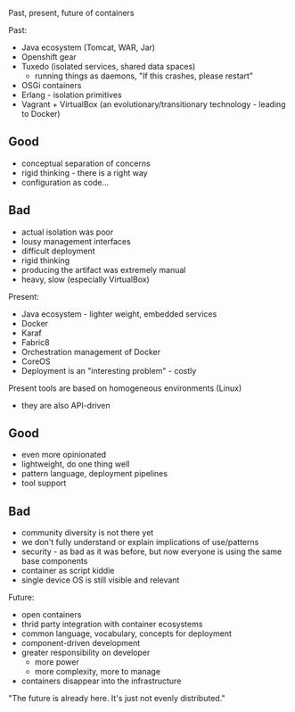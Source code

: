 Past, present, future of containers

Past:
 - Java ecosystem (Tomcat, WAR, Jar)
 - Openshift gear
 - Tuxedo (isolated services, shared data spaces)
    * running things as daemons, "If this crashes, please restart"
 - OSGi containers
 - Erlang - isolation primitives
 - Vagrant + VirtualBox (an evolutionary/transitionary technology - leading to Docker)

Good
----
* conceptual separation of concerns
* rigid thinking - there is a right way
* configuration as code...

Bad
---
* actual isolation was poor 
* lousy management interfaces
* difficult deployment
* rigid thinking
* producing the artifact was extremely manual
* heavy, slow (especially VirtualBox)

Present:
 - Java ecosystem - lighter weight, embedded services
 - Docker
 - Karaf
 - Fabric8
 - Orchestration management of Docker
 - CoreOS
 - Deployment is an "interesting problem" - costly

Present tools are based on homogeneous environments (Linux)
 - they are also API-driven

Good
----
* even more opinionated
* lightweight, do one thing well
* pattern language, deployment pipelines
* tool support

Bad
---
* community diversity is not there yet
* we don't fully understand or explain implications of use/patterns
* security - as bad as it was before, but now everyone is using the same base components
* container as script kiddie
* single device OS is still visible and relevant

Future:
 - open containers
 - thrid party integration with container ecosystems
 - common language, vocabulary, concepts for deployment
 - component-driven development
 - greater responsibility on developer
   - more power
   - more complexity, more to manage
 - containers disappear into the infrastructure

"The future is already here. It's just not evenly distributed."

